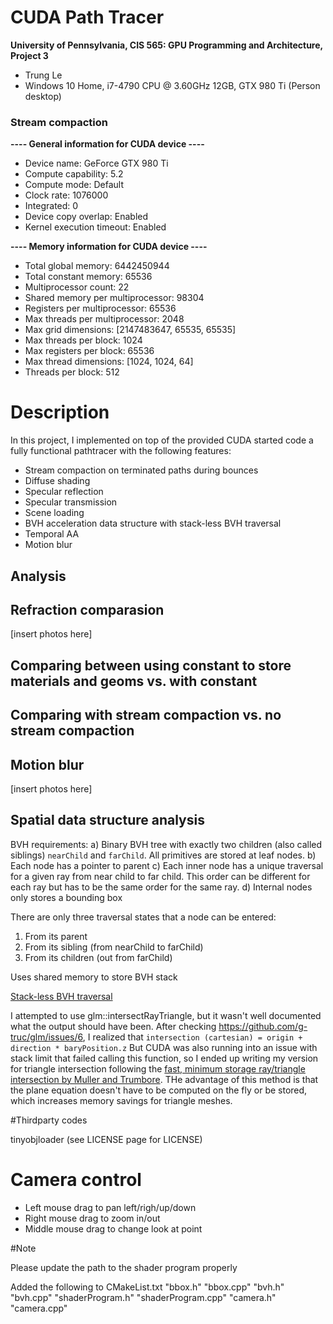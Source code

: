 CUDA Path Tracer
================

**University of Pennsylvania, CIS 565: GPU Programming and Architecture, Project 3**

* Trung Le
* Windows 10 Home, i7-4790 CPU @ 3.60GHz 12GB, GTX 980 Ti (Person desktop)

### Stream compaction

**---- General information for CUDA device ----**
- Device name: GeForce GTX 980 Ti
- Compute capability: 5.2
- Compute mode: Default
- Clock rate: 1076000
- Integrated: 0
- Device copy overlap: Enabled
- Kernel execution timeout: Enabled
 
**---- Memory information for CUDA device ----**

- Total global memory: 6442450944
- Total constant memory: 65536
- Multiprocessor count: 22
- Shared memory per multiprocessor: 98304
- Registers per multiprocessor: 65536
- Max threads per multiprocessor: 2048
- Max grid dimensions: [2147483647, 65535, 65535]
- Max threads per block: 1024
- Max registers per block: 65536
- Max thread dimensions: [1024, 1024, 64]
- Threads per block: 512

# Description

In this project, I implemented on top of the provided CUDA started code a fully functional pathtracer with the following features:

- Stream compaction on terminated paths during bounces
- Diffuse shading
- Specular reflection
- Specular transmission
- Scene loading
- BVH acceleration data structure with stack-less BVH traversal
- Temporal AA
- Motion blur

## Analysis

## Refraction comparasion

[insert photos here]

## Comparing between using __constant__ to store materials and geoms vs. with __constant__

## Comparing with stream compaction vs. no stream compaction

## Motion blur

[insert photos here]

## Spatial data structure analysis

BVH requirements:
a) Binary BVH tree with exactly two children (also called siblings) `nearChild` and `farChild`. All primitives are stored at leaf nodes.
b) Each node has a pointer to parent
c) Each inner node has a unique traversal for a given ray from near child to far child. This order can be different for each ray but has to be the same order for the same ray.
d) Internal nodes only stores a bounding box

There are only three traversal states that a node can be entered:
1. From its parent
2. From its sibling (from nearChild to farChild)
3. From its children (out from farChild)

Uses shared memory to store BVH stack

[Stack-less BVH traversal](https://graphics.cg.uni-saarland.de/fileadmin/cguds/papers/2011/hapala_sccg2011/hapala_sccg2011.pdf)

I attempted to use glm::intersectRayTriangle, but it wasn't well documented what the output should have been. After checking https://github.com/g-truc/glm/issues/6, I realized that
` intersection (cartesian) = origin + direction * baryPosition.z `
But CUDA was also running into an issue with stack limit that failed calling this function, so I ended up writing my version for triangle intersection following the [fast, minimum storage ray/triangle intersection by Muller and Trumbore](https://www.cs.virginia.edu/~gfx/Courses/2003/ImageSynthesis/papers/Acceleration/Fast%20MinimumStorage%20RayTriangle%20Intersection.pdf). THe advantage of this method is that the plane equation doesn't have to be computed on the fly or be stored, which increases memory savings for triangle meshes.

#Thirdparty codes

tinyobjloader (see LICENSE page for LICENSE)

# Camera control
- Left mouse drag to pan left/righ/up/down
- Right mouse drag to zoom in/out
- Middle mouse drag to change look at point

#Note

Please update the path to the shader program properly

Added the following to CMakeList.txt
	"bbox.h"
	"bbox.cpp"
	"bvh.h"
	"bvh.cpp"
	"shaderProgram.h"
	"shaderProgram.cpp"
	"camera.h"
	"camera.cpp"
